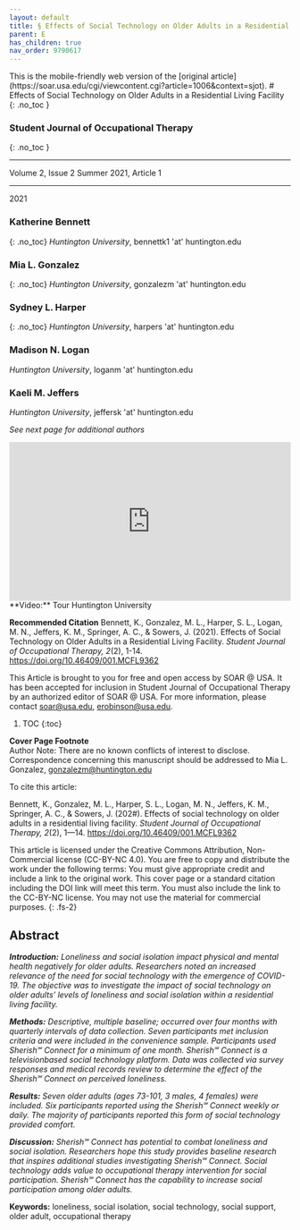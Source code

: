 ```yaml
---
layout: default
title: § Effects of Social Technology on Older Adults in a Residential Living Facility  
parent: E 
has_children: true
nav_order: 9790617
---
```

<style>
.dont-break-out {
  /* These are technically the same, but use both */
  overflow-wrap: break-word;
  word-wrap: break-word;

     -ms-word-break: break-all;
  /* This is the dangerous one in WebKit, as it breaks things wherever */
  word-break: break-all;
  /* Instead use this non-standard one: */
  word-break: break-word;
}

.youtube-container {
    position: relative;
    width: 100%;
    height: 0;
    padding-bottom: 56.25%;
}
.youtube-video {
    position: absolute;
    top: 0;
    left: 0;
    width: 100%;
    height: 100%;
}

</style>

<div class="dont-break-out" markdown="1">
This is the mobile-friendly web version of the [original article](https://soar.usa.edu/cgi/viewcontent.cgi?article=1006&context=sjot).
# Effects of Social Technology on Older Adults in a Residential Living Facility
{: .no_toc }

### Student Journal of Occupational Therapy  
{: .no_toc }

***

Volume 2, Issue 2 Summer 2021, Article 1 


***

2021 

### Katherine Bennett
{: .no_toc}
*Huntington University*, bennettk1 'at' huntington.edu

### Mia L. Gonzalez
{: .no_toc}
*Huntington University*, gonzalezm 'at' huntington.edu

### Sydney L. Harper
{: .no_toc}
*Huntington University*, harpers 'at' huntington.edu

### Madison N. Logan
*Huntington University*, loganm 'at' huntington.edu

### Kaeli M. Jeffers
*Huntington University*, jeffersk 'at' huntington.edu 

*See next page for additional authors*

<div class="youtube-container">
<iframe width="100%" src="https://www.youtube.com/embed/4hdPG2Ld1FQ" title="YouTube video player" frameborder="0" allow="accelerometer; autoplay; clipboard-write; encrypted-media; gyroscope; picture-in-picture" allowfullscreen class="youtube-video"></iframe>
</div>
**Video:** Tour Huntington University 

**Recommended Citation**
Bennett, K., Gonzalez, M. L., Harper, S. L., Logan, M. N., Jeffers, K. M., Springer, A. C., & Sowers, J. (2021). Effects of Social Technology on Older Adults in a Residential Living Facility. *Student Journal of Occupational Therapy, 2*(2), 1-14. https://doi.org/10.46409/001.MCFL9362

This Article is brought to you for free and open access by SOAR @ USA. It has been accepted for inclusion in Student Journal of Occupational Therapy by an authorized editor of SOAR @ USA. For more information, please contact soar@usa.edu, erobinson@usa.edu.


1. TOC
{:toc}

**Cover Page Footnote**  
Author Note: There are no known conflicts of interest to disclose. Correspondence concerning this manuscript should be addressed to Mia L. Gonzalez, gonzalezm@huntington.edu

To cite this article: 

Bennett, K., Gonzalez, M. L., Harper, S. L., Logan, M. N., Jeffers, K. M., Springer, A. C., & Sowers, J. (202#). Effects of social technology on older adults in a residential living facility. *Student Journal of Occupational Therapy, 2*(2), 1—14. https://doi.org/10.46409/001.MCFL9362

This article is licensed under the Creative Commons Attribution, Non-Commercial license (CC-BY-NC 4.0). You are free to copy and distribute the work under the following terms: You must give appropriate credit and include a link to the original work. This cover page or a standard citation including the DOI link will meet this term. You must also include the link to the CC-BY-NC license. You may not use the material for commercial purposes.
{: .fs-2}


## Abstract
***Introduction:** Loneliness and social isolation impact physical and mental health negatively for older adults. Researchers noted an increased relevance of the need for social technology with the emergence of COVID-19. The objective was to investigate the impact of social technology on older adults’ levels of loneliness and social isolation within a residential living facility.*

***Methods:** Descriptive, multiple baseline; occurred over four months with quarterly intervals of data collection. Seven participants met inclusion criteria and were included in the convenience sample. Participants used Sherish℠ Connect for a minimum of one month. Sherish℠ Connect is a televisionbased social technology platform. Data was collected via survey responses and medical records review to determine the effect of the Sherish℠ Connect on perceived loneliness.*

***Results:** Seven older adults (ages 73-101, 3 males, 4 females) were included. Six participants reported using the Sherish℠ Connect weekly or daily. The majority of participants reported this form of social technology provided comfort.*

***Discussion:** Sherish℠ Connect has potential to combat loneliness and social isolation. Researchers hope this study provides baseline research that inspires additional studies investigating Sherish℠ Connect. Social technology adds value to occupational therapy intervention for social participation. Sherish℠ Connect has the capability to increase social participation among older adults.*

**Keywords:** loneliness, social isolation, social technology, social support, older adult, occupational therapy

</div>

